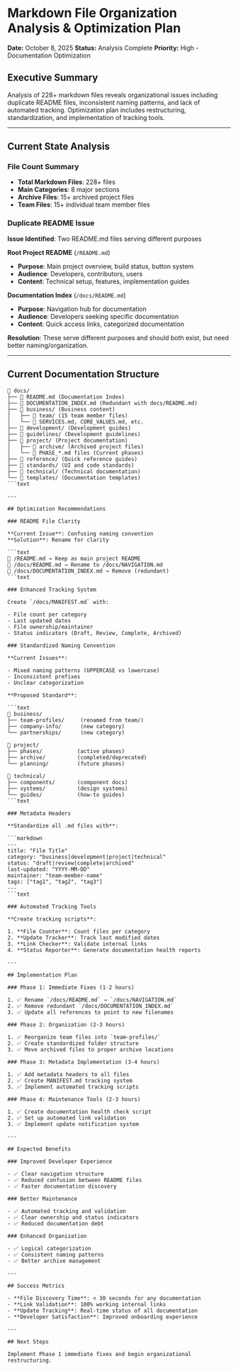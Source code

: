 # Markdown File Organization Analysis & Optimization Plan

**Date:** October 8, 2025
**Status:** Analysis Complete
**Priority:** High - Documentation Optimization

## Executive Summary

Analysis of 228+ markdown files reveals organizational issues including duplicate README files, inconsistent naming patterns, and lack of automated tracking. Optimization plan includes restructuring, standardization, and implementation of tracking tools.

---

## Current State Analysis

### File Count Summary

- **Total Markdown Files**: 228+ files
- **Main Categories**: 8 major sections
- **Archive Files**: 15+ archived project files
- **Team Files**: 15+ individual team member files

### Duplicate README Issue

**Issue Identified**: Two README.md files serving different purposes

**Root Project README** (`/README.md`)

- **Purpose**: Main project overview, build status, button system
- **Audience**: Developers, contributors, users
- **Content**: Technical setup, features, implementation guides

**Documentation Index** (`/docs/README.md`)

- **Purpose**: Navigation hub for documentation
- **Audience**: Developers seeking specific documentation
- **Content**: Quick access links, categorized documentation

**Resolution**: These serve different purposes and should both exist, but need better naming/organization.

---

## Current Documentation Structure

```text
📁 docs/
├── 📄 README.md (Documentation Index)
├── 📄 DOCUMENTATION_INDEX.md (Redundant with docs/README.md)
├── 📁 business/ (Business content)
│   ├── 📁 team/ (15 team member files)
│   └── 📄 SERVICES.md, CORE_VALUES.md, etc.
├── 📁 development/ (Development guides)
├── 📁 guidelines/ (Development guidelines)
├── 📁 project/ (Project documentation)
│   ├── 📁 archive/ (Archived project files)
│   └── 📄 PHASE_*.md files (Current phases)
├── 📁 reference/ (Quick reference guides)
├── 📁 standards/ (UI and code standards)
├── 📁 technical/ (Technical documentation)
└── 📁 templates/ (Documentation templates)
```text

---

## Optimization Recommendations

### README File Clarity

**Current Issue**: Confusing naming convention
**Solution**: Rename for clarity

```text
📄 /README.md → Keep as main project README
📄 /docs/README.md → Rename to /docs/NAVIGATION.md
📄 /docs/DOCUMENTATION_INDEX.md → Remove (redundant)
```text

### Enhanced Tracking System

Create `/docs/MANIFEST.md` with:

- File count per category
- Last updated dates
- File ownership/maintainer
- Status indicators (Draft, Review, Complete, Archived)

### Standardized Naming Convention

**Current Issues**:

- Mixed naming patterns (UPPERCASE vs lowercase)
- Inconsistent prefixes
- Unclear categorization

**Proposed Standard**:

```text
📁 business/
├── team-profiles/     (renamed from team/)
├── company-info/      (new category)
└── partnerships/      (new category)

📁 project/
├── phases/           (active phases)
├── archive/          (completed/deprecated)
└── planning/         (future phases)

📁 technical/
├── components/       (component docs)
├── systems/          (design systems)
└── guides/           (how-to guides)
```text

### Metadata Headers

**Standardize all .md files with**:

```markdown
---
title: "File Title"
category: "business|development|project|technical"
status: "draft|review|complete|archived"
last-updated: "YYYY-MM-DD"
maintainer: "team-member-name"
tags: ["tag1", "tag2", "tag3"]
---
```text

### Automated Tracking Tools

**Create tracking scripts**:

1. **File Counter**: Count files per category
2. **Update Tracker**: Track last modified dates
3. **Link Checker**: Validate internal links
4. **Status Reporter**: Generate documentation health reports

---

## Implementation Plan

### Phase 1: Immediate Fixes (1-2 hours)

1. ✅ Rename `/docs/README.md` → `/docs/NAVIGATION.md`
2. ✅ Remove redundant `/docs/DOCUMENTATION_INDEX.md`
3. ✅ Update all references to point to new filenames

### Phase 2: Organization (2-3 hours)

1. ✅ Reorganize team files into `team-profiles/`
2. ✅ Create standardized folder structure
3. ✅ Move archived files to proper archive locations

### Phase 3: Metadata Implementation (3-4 hours)

1. ✅ Add metadata headers to all files
2. ✅ Create MANIFEST.md tracking system
3. ✅ Implement automated tracking scripts

### Phase 4: Maintenance Tools (2-3 hours)

1. ✅ Create documentation health check script
2. ✅ Set up automated link validation
3. ✅ Implement update notification system

---

## Expected Benefits

### Improved Developer Experience

- ✅ Clear navigation structure
- ✅ Reduced confusion between README files
- ✅ Faster documentation discovery

### Better Maintenance

- ✅ Automated tracking and validation
- ✅ Clear ownership and status indicators
- ✅ Reduced documentation debt

### Enhanced Organization

- ✅ Logical categorization
- ✅ Consistent naming patterns
- ✅ Better archive management

---

## Success Metrics

- **File Discovery Time**: < 30 seconds for any documentation
- **Link Validation**: 100% working internal links
- **Update Tracking**: Real-time status of all documentation
- **Developer Satisfaction**: Improved onboarding experience

---

## Next Steps

Implement Phase 1 immediate fixes and begin organizational restructuring.
